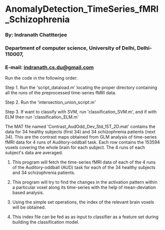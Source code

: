 # AnomalyDetection_TimeSeries_fMRI_Schizophrenia

### By: Indranath Chattterjee
### Department of computer science, University of Delhi, Delhi-110007,
### E-mail: indranath.cs.du@gmail.com

Run the code in the following order:


Step 1. Run the 'script_dataload.m' locating the proper directory containing all the runs of the preprocessed time-series fMRI data.


Step 2. Run the 'intersection_union_script.m'


Step 3. If want to classify with SVM, run 'classification_SVM.m', and if with ELM then run 'classification_ELM.m'


The MAT file named 'Contrast_AudOdd_Dev_Std_15T_2D.mat' contains the data for 34 healthy subjects (first 34) and 34 schizophrenia patients (next 34).
This are the contrast maps obtained from GLM analysis of time-series fMRI data for 4 runs of Auditory-oddball task.
Each row contains the 153594 voxels covering the whole brain for each subject. The 4 runs of each subject's data are averaged.


1) This program will fetch the time-series fMRI data of each of the 4 runs of 
the Auditory-oddball (AUD) task for each of the 34 healthy subjects 
and 34 schizophrenia patients. 

2) This program will try to find the changes in the activation pattern 
within a particular voxel along its time-series with the help of 
mean-deviation based analysis.

3) Using the simple set operations, the index of the relevant brain voxels will be obtained.

4) This index file can be fed as as input to classifier as a feature set during building the classification model.



